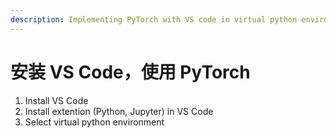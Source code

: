 ```yaml
---
description: Implementing PyTorch with VS code in virtual python environment
---
```


# 安装 VS Code，使用 PyTorch

1. Install VS Code
2. Install extention (Python, Jupyter) in VS Code
3. Select virtual python environment
